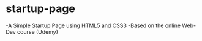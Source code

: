 # startup-page
-A Simple Startup Page using HTML5 and CSS3 
-Based on the online Web-Dev course (Udemy)
